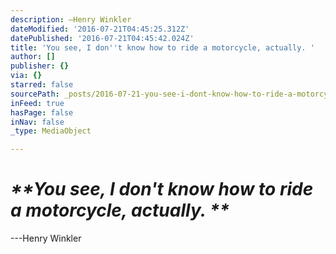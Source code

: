 ```yaml
---
description: —Henry Winkler
dateModified: '2016-07-21T04:45:25.312Z'
datePublished: '2016-07-21T04:45:42.024Z'
title: 'You see, I don''t know how to ride a motorcycle, actually. '
author: []
publisher: {}
via: {}
starred: false
sourcePath: _posts/2016-07-21-you-see-i-dont-know-how-to-ride-a-motorcycle-actually.md
inFeed: true
hasPage: false
inNav: false
_type: MediaObject

---
```

# _**You see, I don't know how to ride a motorcycle, actually. **_

---Henry Winkler